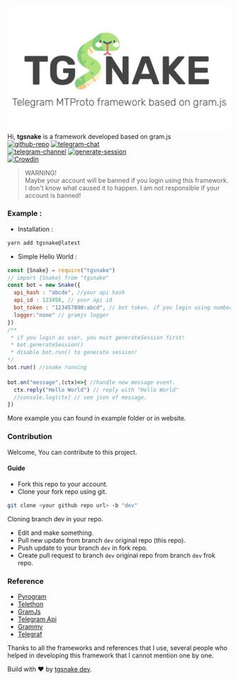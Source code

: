 ![tgsnakeicon-flaticon](./media/tgsnake.jpg)  
Hi, **tgsnake** is a framework developed based on gram.js  
[![github-repo](https://img.shields.io/badge/Github-butthx-blue.svg?style=for-the-badge&logo=github)](https://github.com/butthx/tgsnake)
[![telegram-chat](https://img.shields.io/badge/Telegram-Chat-blue.svg?style=for-the-badge&logo=telegram)](https://t.me/tgsnakechat)  
[![telegram-channel](https://img.shields.io/badge/Telegram-Channel-blue.svg?style=for-the-badge&logo=telegram)](https://t.me/tgsnake)
[![generate-session](https://img.shields.io/badge/Generate-Session-blue.svg?style=for-the-badge&logo=replit)](https://replit.com/@butthx/TgSnakeGenerateSessions)  
[![Crowdin](https://badges.crowdin.net/tgsnake/localized.svg)](https://crowdin.com/project/tgsnake)  

> WARNING! <br/>
> Maybe your account will be banned if you login using this framework. I don't know what caused it to happen. I am not responsible if your account is banned!

### Example : 

- Installation :  

```bash 
yarn add tgsnake@latest
```
- Simple Hello World :   

```javascript
const {Snake} = require("tgsnake")
// import {Snake} from "tgsnake"
const bot = new Snake({
  api_hash : "abcde", //your api hash
  api_id : 123456, // your api id
  bot_token : "123457890:abcd", // bot token. if you login using number delete this.
  logger:"none" // gramjs logger
})
/**
 * if you login as user, you must generateSession first! 
 * bot.generateSession()
 * disable bot.run() to generate session!
*/
bot.run() //snake running

bot.on("message",(ctx)=>{ //handle new message event.
  ctx.reply("Hello World") // reply with "Hello World"
  //console.log(ctx) // see json of message.
})
```
More example you can found in example folder or in website.
  
### Contribution  
Welcome, You can contribute to this project. 
#### Guide 
- Fork this repo to your account. 
- Clone your fork repo using git.   
```bash 
git clone <your github repo url> -b "dev"
```
Cloning branch dev in your repo. 
- Edit and make something. 
- Pull new update from branch `dev` original repo (this repo). 
- Push update to your branch `dev` in fork repo.
- Create pull request to branch `dev` original repo from branch `dev` frok repo.
  
### Reference 
- [Pyrogram](https://github.com/pyrogram/pyrogram) 
- [Telethon](https://github.com/LonamiWebs/Telethon) 
- [GramJs](https://github.com/gram-js/gramjs)
- [Telegram Api](https://core.telegram.org/schema) 
- [Grammy](https://github.com/grammyjs/grammyjs)
- [Telegraf](https://github.com/telegraf/telegraf)
  
Thanks to all the frameworks and references that I use, several people who helped in developing this framework that I cannot mention one by one.   
  
Build with ♥️ by [tgsnake dev](https://t.me/+Fdu8unNApTg3ZGU1).